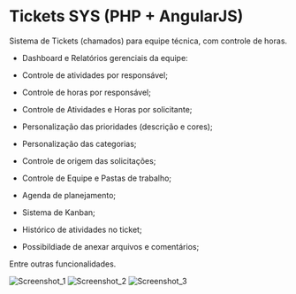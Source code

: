 # Tickets SYS (PHP + AngularJS)
 Sistema de Tickets (chamados) para equipe técnica, com controle de horas.
 
 - Dashboard e Relatórios gerenciais da equipe:
  - Controle de atividades por responsável;
  - Controle de horas por responsável;
  - Controle de Atividades e Horas por solicitante;
 
 - Personalização das prioridades (descrição e cores);
 - Personalização das categorias;
 - Controle de origem das solicitações;
 - Controle de Equipe e Pastas de trabalho;
 - Agenda de planejamento;
 - Sistema de Kanban;
 - Histórico de atividades no ticket;
 - Possibildiade de anexar arquivos e comentários;
 
 Entre outras funcionalidades.

![Screenshot_1](https://user-images.githubusercontent.com/90191372/132532209-f465e4c6-1cca-4da3-9cbb-8c0f3271cbe0.png)
![Screenshot_2](https://user-images.githubusercontent.com/90191372/132533737-d3dafa85-24a4-47f2-a1ab-6aab27ef740a.png)
![Screenshot_3](https://user-images.githubusercontent.com/90191372/132533760-3a59674c-613c-43ba-8b61-ddd094f4b488.png)

